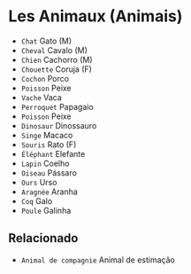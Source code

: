 # Les Animaux (Animais)

-   `Chat` Gato (M)
-   `Cheval` Cavalo (M)
-   `Chien` Cachorro (M)
-   `Chouette` Coruja (F)
-   `Cochon` Porco
-   `Poisson` Peixe
-   `Vache` Vaca
-   `Perroquet` Papagaio
-   `Poisson` Peixe
-   `Dinosaur` Dinossauro
-   `Singe` Macaco
-   `Souris` Rato (F)
-   `Éléphant` Elefante
-   `Lapin` Coelho
-   `Oiseau` Pássaro
-   `Ours` Urso
-   `Aragnée` Aranha
-   `Coq` Galo
-   `Poule` Galinha

## Relacionado

-   `Animal de compagnie` Animal de estimação

